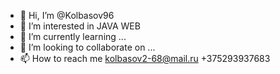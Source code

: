 - 👋 Hi, I’m @Kolbasov96
- 👀 I’m interested in JAVA WEB
- 🌱 I’m currently learning ...
- 💞️ I’m looking to collaborate on ...
- 📫 How to reach me kolbasov2-68@mail.ru
+375293937683

<!---
Kolbasov96/Kolbasov96 is a ✨ special ✨ repository because its `README.md` (this file) appears on your GitHub profile.
You can click the Preview link to take a look at your changes.
--->
